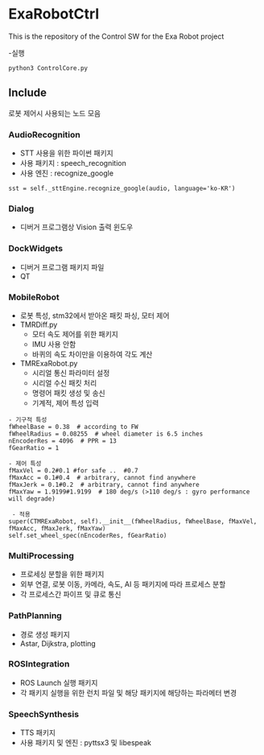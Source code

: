 # ExaRobotCtrl

This is the repository of the Control SW for the Exa Robot project

-실행

```
python3 ControlCore.py
```

## Include
  로봇 제어시 사용되는 노드 모음

### AudioRecognition
  - STT 사용을 위한 파이썬 패키지
  - 사용 패키지 : speech_recognition
  - 사용 엔진 : recognize_google
  
  `
  sst = self._sttEngine.recognize_google(audio, language='ko-KR')
  `

### Dialog
  - 디버거 프로그램상 Vision 출력 윈도우

### DockWidgets
  - 디버거 프로그램 패키지 파일
  - QT
  
### MobileRobot
  - 로봇 특성, stm32에서 받아온 패킷 파싱, 모터 제어
  - TMRDiff.py
    - 모터 속도 제어를 위한 패키지
    - IMU 사용 안함
    - 바퀴의 속도 차이만을 이용하여 각도 계산
  - TMRExaRobot.py
    - 시리얼 통신 파라미터 설정
    - 시리얼 수신 패킷 처리
    - 명령어 패킷 생성 및 송신
    - 기계적, 제어 특성 입력
```
- 기구적 특성
fWheelBase = 0.38  # according to FW
fWheelRadius = 0.08255  # wheel diameter is 6.5 inches
nEncoderRes = 4096  # PPR = 13
fGearRatio = 1
```
```
- 제어 특성
fMaxVel = 0.2#0.1 #for safe ..  #0.7
fMaxAcc = 0.1#0.4  # arbitrary, cannot find anywhere
fMaxJerk = 0.1#0.2  # arbitrary, cannot find anywhere
fMaxYaw = 1.9199#1.9199  # 180 deg/s (>110 deg/s : gyro performance will degrade)
```
```
 - 적용
super(CTMRExaRobot, self).__init__(fWheelRadius, fWheelBase, fMaxVel, fMaxAcc, fMaxJerk, fMaxYaw)
self.set_wheel_spec(nEncoderRes, fGearRatio)
```

### MultiProcessing
  - 프로세싱 분할을 위한 패키지
  - 외부 연결, 로봇 이동, 카메라, 속도, AI 등 패키지에 따라 프로세스 분할
  - 각 프로세스간 파이프 및 큐로 통신
  
### PathPlanning
  - 경로 생성 패키지
  - Astar, Dijkstra, plotting
  
### ROSIntegration
  - ROS Launch 실행 패키지
  - 각 패키지 실행을 위한 런치 파일 및 해당 패키지에 해당하는 파라메터 변경
  
### SpeechSynthesis
  - TTS 패키지
  - 사용 패키지 및 엔진 : pyttsx3 및 libespeak
